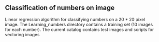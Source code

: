 ## Classification of numbers on image
Linear regression algorithm for classifying numbers on a 20 * 20 pixel image. The Learning_numbers directory contains a training set (10 images for each number). The current catalog contains test images and scripts for vectoring images
